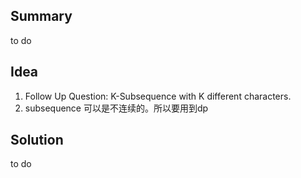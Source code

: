 ## Summary
to do

## Idea
1. Follow Up Question: K-Subsequence with K different characters. 
2. subsequence 可以是不连续的。所以要用到dp 

## Solution
to do
